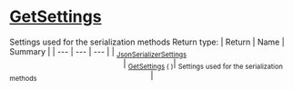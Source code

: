 # [GetSettings](./SerializationHelper-100664029.md)

Settings used for the serialization methods
Return type:
| Return | Name | Summary | 
| --- | --- | --- | 
| <sub>[JsonSerializerSettings](./SerializationHelper-100664029.md)</sub><img width=200/>| <sub>[GetSettings](./SerializationHelper-100664029.md) (  )</sub>| <sub>Settings used for the serialization methods</sub><img width=200/>| <br>


